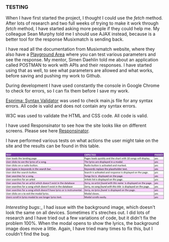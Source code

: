 ### TESTING
When I have first started the project, I thought I could use the _fetch_ method. After lots of research and two full weeks of trying to make it work through _fetch_ method, I have started asking more people if they could help me. My colleague Sean Murphy told me I should use AJAX instead, because is a better tool for the response Musixmatch is sending back.

I have read all the documentation from Musixmatch website, where they also have a [Playground Area](https://playground.musixmatch.com/#/)  where you can test various parameters and see the response.
My mentor, Simen Daehlin told me about an application called POSTMAN to work with APIs and their responses. I have started using that as well, to see what parameters are allowed and what works, before saving and pushing my work to Github.

During development I have used constantly the console in Google Chrome to check for errors, so I can fix them before I save my work.

[Esprima: Syntax Validator](https://esprima.org/demo/validate.html) was used to check main.js file for any syntax errors. All code is valid and does not contain any syntax errors.

W3C was used to validate the HTML and CSS code. All code is valid.

I have used  Responsinator to see how the site looks like on different screens. Please see here [Responsinator](andreeaiosip.github.io/what-a-track/](http://www.responsinator.com/?url=https%3A%2F%2Fandreeaiosip.github.io%2Fwhat-a-track%2F)). 

I have performed various tests on what actions the user might take on the site and the results can be found in this table.
<p align="center">
<a  href=""  target="_blank"><img  src="../assets/images/tests.JPG"  alt="What a Track tests"/></a>
</p>

_Interesting bugs:__
I had issue with the background image, which doesn't look the same on all devices. Sometimes it's streches out. I did lots of research and I have tried out a few variations of code, but it didn't fix the problem 100%.
When the modal opens to show the lyrics, the background image does move a little. Again, I have tried many times to fix this, but I couldn't find the bug.
